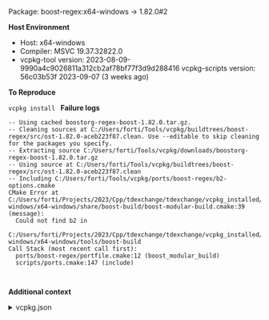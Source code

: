 Package: boost-regex:x64-windows -> 1.82.0#2

**Host Environment**

- Host: x64-windows
- Compiler: MSVC 19.37.32822.0
-    vcpkg-tool version: 2023-08-09-9990a4c9026811a312cb2af78bf77f3d9d288416
    vcpkg-scripts version: 56c03b53f 2023-09-07 (3 weeks ago)

**To Reproduce**

`vcpkg install `
**Failure logs**

```
-- Using cached boostorg-regex-boost-1.82.0.tar.gz.
-- Cleaning sources at C:/Users/forti/Tools/vcpkg/buildtrees/boost-regex/src/ost-1.82.0-aceb223f87.clean. Use --editable to skip cleaning for the packages you specify.
-- Extracting source C:/Users/forti/Tools/vcpkg/downloads/boostorg-regex-boost-1.82.0.tar.gz
-- Using source at C:/Users/forti/Tools/vcpkg/buildtrees/boost-regex/src/ost-1.82.0-aceb223f87.clean
-- Including C:/Users/forti/Tools/vcpkg/ports/boost-regex/b2-options.cmake
CMake Error at C:/Users/forti/Projects/2023/Cpp/tdexchange/tdexchange/vcpkg_installed/x64-windows/x64-windows/share/boost-build/boost-modular-build.cmake:39 (message):
  Could not find b2 in
  C:/Users/forti/Projects/2023/Cpp/tdexchange/tdexchange/vcpkg_installed/x64-windows/x64-windows/tools/boost-build
Call Stack (most recent call first):
  ports/boost-regex/portfile.cmake:12 (boost_modular_build)
  scripts/ports.cmake:147 (include)



```
**Additional context**

<details><summary>vcpkg.json</summary>

```
{
  "$schema": "https://raw.githubusercontent.com/microsoft/vcpkg-tool/main/docs/vcpkg.schema.json",
  "dependencies": [
    "boost-asio"
  ]
}

```
</details>
